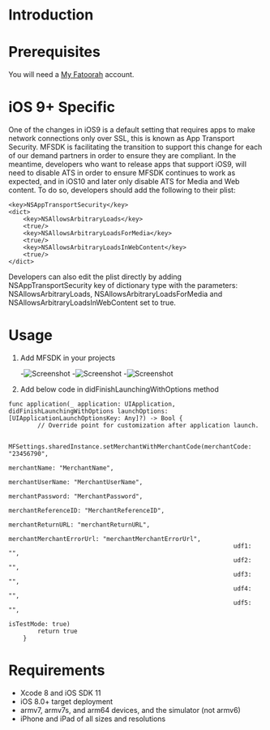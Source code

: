 
# Introduction


# Prerequisites
You will need a [My Fatoorah](https://myfatoorah.com) account.

# iOS 9+ Specific
One of the changes in iOS9 is a default setting that requires apps to make network connections only over SSL, this is known as App Transport Security. MFSDK is facilitating the transition to support this change for each of our demand partners in order to ensure they are compliant. In the meantime, developers who want to release apps that support iOS9, will need to disable ATS in order to ensure MFSDK continues to work as expected, and in iOS10 and later only disable ATS for Media and Web content. To do so, developers should add the following to their plist:

```
<key>NSAppTransportSecurity</key>
<dict>
    <key>NSAllowsArbitraryLoads</key>
    <true/>
    <key>NSAllowsArbitraryLoadsForMedia</key>
    <true/>
    <key>NSAllowsArbitraryLoadsInWebContent</key>
    <true/>
</dict>
```
Developers can also edit the plist directly by adding NSAppTransportSecurity key of dictionary type with the parameters: NSAllowsArbitraryLoads, NSAllowsArbitraryLoadsForMedia and NSAllowsArbitraryLoadsInWebContent set to true.

# Usage
1. Add MFSDK in your projects

    -![Screenshot](https://s9.postimg.org/n92phj9tr/DSC_0155.jpg)
    -![Screenshot](https://s9.postimg.org/n92phj9tr/DSC_0155.jpg)
    -![Screenshot](https://s9.postimg.org/n92phj9tr/DSC_0155.jpg)

2. Add below code in didFinishLaunchingWithOptions method



```
func application(_ application: UIApplication, didFinishLaunchingWithOptions launchOptions: [UIApplicationLaunchOptionsKey: Any]?) -> Bool {
        // Override point for customization after application launch.

        MFSettings.sharedInstance.setMerchantWithMerchantCode(merchantCode: "23456790", 
                                                              merchantName: "MerchantName", 
                                                              merchantUserName: "MerchantUserName",
                                                              merchantPassword: "MerchantPassword",
                                                              merchantReferenceID: "MerchantReferenceID",
                                                              merchantReturnURL: "merchantReturnURL",
                                                              merchantMerchantErrorUrl: "merchantMerchantErrorUrl", 
                                                              udf1: "", 
                                                              udf2: "",
                                                              udf3: "", 
                                                              udf4: "", 
                                                              udf5: "", 
                                                              isTestMode: true)
        return true
    }
```



# Requirements

- Xcode 8 and iOS SDK 11
- iOS 8.0+ target deployment
- armv7, armv7s, and arm64 devices, and the simulator (not armv6)
- iPhone and iPad of all sizes and resolutions
 
